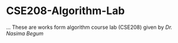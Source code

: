 # CSE208-Algorithm-Lab
...
These are works form algorithm course lab (CSE208) given by _Dr. Nasima Begum_
